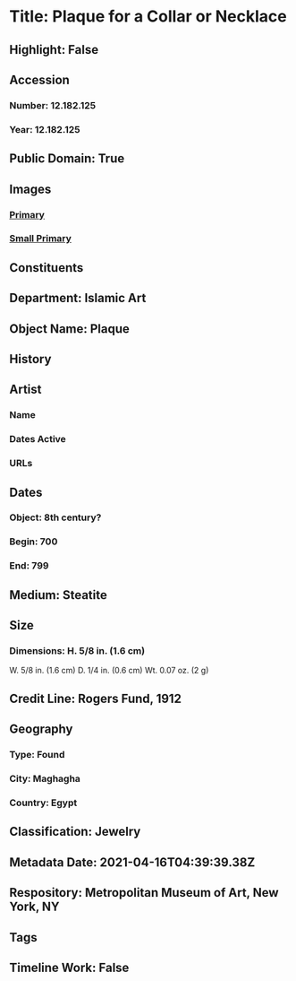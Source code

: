 # Title: Plaque for a Collar or Necklace
## Highlight: False
## Accession
### Number: 12.182.125
### Year: 12.182.125
## Public Domain: True
## Images
### [Primary](https://images.metmuseum.org/CRDImages/is/original/sf12-182-125.jpg)
### [Small Primary](https://images.metmuseum.org/CRDImages/is/web-large/sf12-182-125.jpg)
## Constituents
## Department: Islamic Art
## Object Name: Plaque
## History
## Artist
### Name
### Dates Active
### URLs
## Dates
### Object: 8th century?
### Begin: 700
### End: 799
## Medium: Steatite
## Size
### Dimensions: H. 5/8 in. (1.6 cm)
W. 5/8 in. (1.6 cm)
D. 1/4 in. (0.6 cm)
Wt. 0.07 oz. (2 g)
## Credit Line: Rogers Fund, 1912
## Geography
### Type: Found
### City: Maghagha
### Country: Egypt
## Classification: Jewelry
## Metadata Date: 2021-04-16T04:39:39.38Z
## Respository: Metropolitan Museum of Art, New York, NY
## Tags
## Timeline Work: False